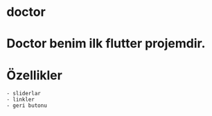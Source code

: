 # doctor

# Doctor benim ilk flutter projemdir.

# Özellikler
    - sliderlar
    - linkler
    - geri butonu

